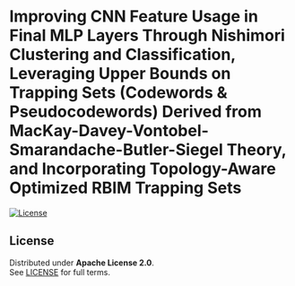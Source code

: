 # Improving CNN Feature Usage in Final MLP Layers Through Nishimori Clustering and Classification, Leveraging Upper Bounds on Trapping Sets (Codewords & Pseudocodewords) Derived from MacKay-Davey-Vontobel-Smarandache-Butler-Siegel Theory, and Incorporating Topology-Aware Optimized RBIM Trapping Sets

[![License](https://img.shields.io/badge/License-Apache%202.0-blue.svg)](https://github.com/Lcrypto/Classical-and-Quantum-Topology-ML-toric-spherical/blob/main/LICENSE)






## License
Distributed under **Apache License 2.0**.  
See [LICENSE](https://github.com/Lcrypto/Classical-and-Quantum-Topology-ML-toric-spherical/blob/main/LICENSE) for full terms.


